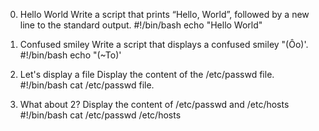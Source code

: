 0. Hello World
Write a script that prints “Hello, World”, followed by a new line to the standard output.
#!/bin/bash
echo "Hello World"

1. Confused smiley
Write a script that displays a confused smiley "(Ôo)'.
#!/bin/bash
echo "(~To)'

2. Let's display a file
Display the content of the /etc/passwd file.
#!/bin/bash
cat /etc/passwd file.

3. What about 2?
Display the content of /etc/passwd and /etc/hosts
#!/bin/bash
cat /etc/passwd /etc/hosts


